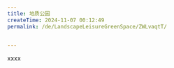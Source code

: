 ```yaml
---
title: 地质公园
createTime: 2024-11-07 00:12:49
permalink: /de/LandscapeLeisureGreenSpace/ZWLvaqtT/


---
```


xxxx